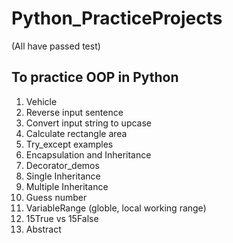 # Python_PracticeProjects
(All have passed test)
## To practice OOP in Python
1. Vehicle
2. Reverse input sentence
3. Convert input string to upcase
4. Calculate rectangle area
5. Try_except examples
6. Encapsulation and Inheritance 
7. Decorator_demos
8. Single Inheritance
9. Multiple Inheritance
10. Guess number
11. VariableRange (globle, local working range)
12. 15True vs 15False
13. Abstract
